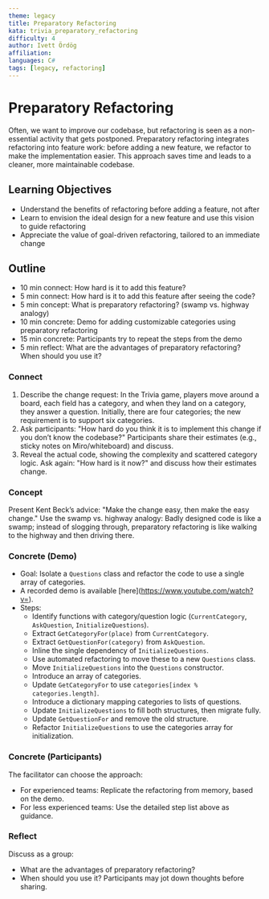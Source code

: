 ```yaml
---
theme: legacy
title: Preparatory Refactoring
kata: trivia_preparatory_refactoring
difficulty: 4
author: Ivett Ördög
affiliation: 
languages: C#
tags: [legacy, refactoring]
---
```


# Preparatory Refactoring

Often, we want to improve our codebase, but refactoring is seen as a non-essential activity that gets postponed. Preparatory refactoring integrates refactoring into feature work: before adding a new feature, we refactor to make the implementation easier. This approach saves time and leads to a cleaner, more maintainable codebase.

## Learning Objectives
- Understand the benefits of refactoring before adding a feature, not after
- Learn to envision the ideal design for a new feature and use this vision to guide refactoring
- Appreciate the value of goal-driven refactoring, tailored to an immediate change

## Outline
* 10 min connect: How hard is it to add this feature?
* 5 min connect: How hard is it to add this feature after seeing the code?
* 5 min concept: What is preparatory refactoring? (swamp vs. highway analogy)
* 10 min concrete: Demo for adding customizable categories using preparatory refactoring
* 15 min concrete: Participants try to repeat the steps from the demo
* 5 min reflect: What are the advantages of preparatory refactoring? When should you use it?

### Connect
1. Describe the change request: In the Trivia game, players move around a board, each field has a category, and when they land on a category, they answer a question. Initially, there are four categories; the new requirement is to support six categories.
2. Ask participants: "How hard do you think it is to implement this change if you don’t know the codebase?" Participants share their estimates (e.g., sticky notes on Miro/whiteboard) and discuss.
3. Reveal the actual code, showing the complexity and scattered category logic. Ask again: "How hard is it now?" and discuss how their estimates change.

### Concept
Present Kent Beck’s advice: "Make the change easy, then make the easy change." Use the swamp vs. highway analogy: Badly designed code is like a swamp; instead of slogging through, preparatory refactoring is like walking to the highway and then driving there.

### Concrete (Demo)
- Goal: Isolate a `Questions` class and refactor the code to use a single array of categories.
- A recorded demo is available [here](https://www.youtube.com/watch?v=<TO BE ADDED>).
- Steps:
  - Identify functions with category/question logic (`CurrentCategory`, `AskQuestion`, `InitializeQuestions`).
  - Extract `GetCategoryFor(place)` from `CurrentCategory`.
  - Extract `GetQuestionFor(category)` from `AskQuestion`.
  - Inline the single dependency of `InitializeQuestions`.
  - Use automated refactoring to move these to a new `Questions` class.
  - Move `InitializeQuestions` into the `Questions` constructor.
  - Introduce an array of categories.
  - Update `GetCategoryFor` to use `categories[index % categories.length]`.
  - Introduce a dictionary mapping categories to lists of questions.
  - Update `InitializeQuestions` to fill both structures, then migrate fully.
  - Update `GetQuestionFor` and remove the old structure.
  - Refactor `InitializeQuestions` to use the categories array for initialization.

### Concrete (Participants)
The facilitator can choose the approach:
- For experienced teams: Replicate the refactoring from memory, based on the demo.
- For less experienced teams: Use the detailed step list above as guidance.

### Reflect
Discuss as a group:
- What are the advantages of preparatory refactoring?
- When should you use it?
Participants may jot down thoughts before sharing.
